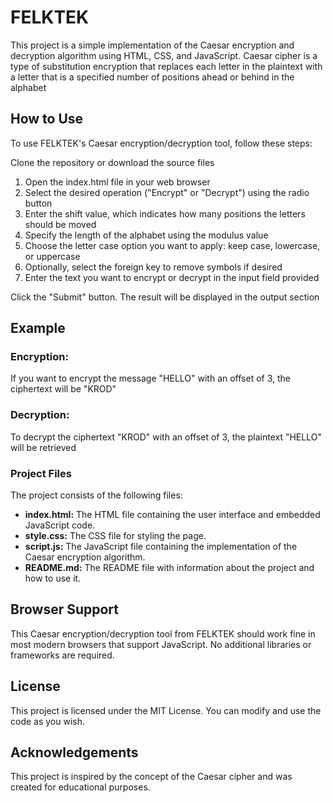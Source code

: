 # FELKTEK
This project is a simple implementation of the Caesar encryption and decryption algorithm using HTML, CSS, and JavaScript. Caesar cipher is a type of substitution encryption that replaces each letter in the plaintext with a letter that is a specified number of positions ahead or behind in the alphabet

## How to Use
To use FELKTEK's Caesar encryption/decryption tool, follow these steps:

Clone the repository or download the source files
1. Open the index.html file in your web browser
2. Select the desired operation ("Encrypt" or "Decrypt") using the radio button
3. Enter the shift value, which indicates how many positions the letters should be moved
4. Specify the length of the alphabet using the modulus value
5. Choose the letter case option you want to apply: keep case, lowercase, or uppercase
6. Optionally, select the foreign key to remove symbols if desired
7. Enter the text you want to encrypt or decrypt in the input field provided
   
Click the "Submit" button.
The result will be displayed in the output section

## Example
### Encryption:
If you want to encrypt the message "HELLO" with an offset of 3, the ciphertext will be "KROD"

### Decryption:
To decrypt the ciphertext "KROD" with an offset of 3, the plaintext "HELLO" will be retrieved

### Project Files
The project consists of the following files:

- **index.html:** The HTML file containing the user interface and embedded JavaScript code.
- **style.css:** The CSS file for styling the page.
- **script.js:** The JavaScript file containing the implementation of the Caesar encryption algorithm.
- **README.md:** The README file with information about the project and how to use it.
## Browser Support
This Caesar encryption/decryption tool from FELKTEK should work fine in most modern browsers that support JavaScript. No additional libraries or frameworks are required.

## License
This project is licensed under the MIT License. You can modify and use the code as you wish.

## Acknowledgements
This project is inspired by the concept of the Caesar cipher and was created for educational purposes.

